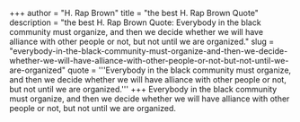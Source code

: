 +++
author = "H. Rap Brown"
title = "the best H. Rap Brown Quote"
description = "the best H. Rap Brown Quote: Everybody in the black community must organize, and then we decide whether we will have alliance with other people or not, but not until we are organized."
slug = "everybody-in-the-black-community-must-organize-and-then-we-decide-whether-we-will-have-alliance-with-other-people-or-not-but-not-until-we-are-organized"
quote = '''Everybody in the black community must organize, and then we decide whether we will have alliance with other people or not, but not until we are organized.'''
+++
Everybody in the black community must organize, and then we decide whether we will have alliance with other people or not, but not until we are organized.
